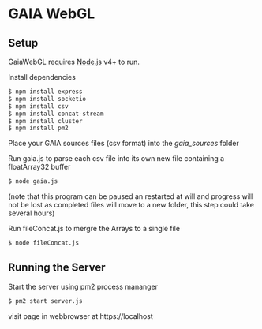 # GAIA WebGL
## Setup

GaiaWebGL requires [Node.js](https://nodejs.org/) v4+ to run.

Install  dependencies

```sh
$ npm install express
$ npm install socketio
$ npm install csv
$ npm install concat-stream
$ npm install cluster
$ npm install pm2
```
Place your GAIA sources files (csv format) into the *gaia_sources* folder

Run gaia.js to parse each csv file into its own new file containing a floatArray32 buffer 
```sh
$ node gaia.js
```

(note that this program can be paused an restarted at will and progress will not be lost as completed files will move to a new folder, this step could take several hours)

Run fileConcat.js to mergre the Arrays to a single file
```sh
$ node fileConcat.js
```

## Running the Server

Start the server using pm2 process mananger
```sh
$ pm2 start server.js
```

visit page in webbrowser at https://localhost

